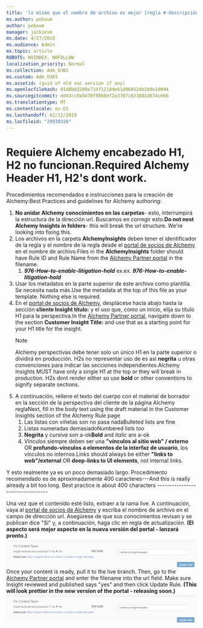 ```yaml
---
title: 'lo mismo que el nombre de archivo es mejor [regla #-descripción]'
ms.author: pebaum
author: pebaum
manager: jackiesm
ms.date: 4/27/2018
ms.audience: Admin
ms.topic: article
ROBOTS: NOINDEX, NOFOLLOW
localization_priority: Normal
ms.collection: Adm_O365
ms.custom: Adm_O365
ms.assetid: (guid of old soc version if any)
ms.openlocfilehash: 01d8b03209e734f1218de61d964524b1b9e1d044
ms.sourcegitcommit: dd43cc0a9470f98b8ef2a3787c823801d674c666
ms.translationtype: MT
ms.contentlocale: es-ES
ms.lasthandoff: 02/12/2019
ms.locfileid: "29939326"
---
```

# <a name="required-alchemy-header-h1-h2s-dont-work"></a><span data-ttu-id="113b8-102">Requiere Alchemy encabezado H1, H2 no funcionan.</span><span class="sxs-lookup"><span data-stu-id="113b8-102">Required Alchemy Header H1, H2's dont work.</span></span>
<span data-ttu-id="113b8-103">Procedimientos recomendados e instrucciones para la creación de Alchemy:</span><span class="sxs-lookup"><span data-stu-id="113b8-103">Best Practices and guidelines for Alchemy authoring:</span></span>

1. <span data-ttu-id="113b8-p101">**No anidar Alchemy conocimientos en las carpetas**- esto, interrumpirá la estructura de la dirección url. Buscamos en corregir esto.</span><span class="sxs-lookup"><span data-stu-id="113b8-p101">**Do not nest Alchemy Insights in folders**- this will break the url structure. We're looking into fixing this.</span></span>
1. <span data-ttu-id="113b8-106">Los archivos en la carpeta **AlchemyInsights** deben tener el identificador de la regla y el nombre de la regla desde el [portal de socios de Alchemy](https://alchemyportal.azurewebsites.net) en el nombre de archivo.</span><span class="sxs-lookup"><span data-stu-id="113b8-106">Files in the **AlchemyInsights** folder should have Rule ID and Rule Name from the [Alchemy Partner portal](https://alchemyportal.azurewebsites.net) in the filename.</span></span>
    1. <span data-ttu-id="113b8-p102">***976-How-to-enable-litigation-hold*** ex.</span><span class="sxs-lookup"><span data-stu-id="113b8-p102">ex. ***976-How-to-enable-litigation-hold***</span></span>
1. <span data-ttu-id="113b8-p103">Usar los metadatos en la parte superior de este archivo como plantilla. Se necesita nada más.</span><span class="sxs-lookup"><span data-stu-id="113b8-p103">Use the metadata at the top of this file as your template. Nothing else is required.</span></span>
1. <span data-ttu-id="113b8-111">En el [portal de socios de Alchemy](https://alchemyportal.azurewebsites.net), desplácese hacia abajo hasta la sección **cliente Insight título:** y el uso que, como un inicio, elija su título H1 para la perspectiva.</span><span class="sxs-lookup"><span data-stu-id="113b8-111">In the [Alchemy Partner portal](https://alchemyportal.azurewebsites.net), navigate down to the section **Customer Insight Title:** and use that as a starting point for your H1 title for the insight.</span></span> 
    > [!NOTE]
    > <span data-ttu-id="113b8-p104">Alchemy perspectivas debe tener solo un único H1 en la parte superior o dividirá en producción. H2s no representar uso de es así **negrita** u otras convenciones para indicar las secciones independientes.</span><span class="sxs-lookup"><span data-stu-id="113b8-p104">Alchemy Insights MUST have only a single H1 at the top or they will break in production. H2s dont render either so use **bold** or other conventions to signify separate sections.</span></span>
1. <span data-ttu-id="113b8-114">A continuación, rellene el texto del cuerpo con el material de borrador en la sección de la perspectiva del cliente de la página Alchemy regla</span><span class="sxs-lookup"><span data-stu-id="113b8-114">Next, fill in the body text using the draft material in the Customer Insights section of the Alchemy Rule page</span></span>
    1. <span data-ttu-id="113b8-115">Las listas con viñetas son no pasa nada</span><span class="sxs-lookup"><span data-stu-id="113b8-115">Bulleted lists are fine</span></span>
    1. <span data-ttu-id="113b8-116">Listas numeradas demasiado</span><span class="sxs-lookup"><span data-stu-id="113b8-116">Numbered lists too</span></span>
    1. <span data-ttu-id="113b8-117">**Negrita** y *cursiva* son a-ok</span><span class="sxs-lookup"><span data-stu-id="113b8-117">**Bold** and *italic* are a-ok</span></span>
    1. <span data-ttu-id="113b8-118">Vínculos siempre deben ser una **"vínculos al sitio web" / externo** OR **profundo-vínculos a elementos de la interfaz de usuario**, los vínculos no internos.</span><span class="sxs-lookup"><span data-stu-id="113b8-118">Links should always be either **"links to web"/external** OR **deep-links to UI elements**, not internal links.</span></span>

<span data-ttu-id="113b8-p105">Y esto realmente ya es un poco demasiado largo. Procedimiento recomendado es de aproximadamente 400 caracteres---</span><span class="sxs-lookup"><span data-stu-id="113b8-p105">And this is really already a bit too long. Best practice is about 400 characters ---------------------------------</span></span>

<span data-ttu-id="113b8-p106">Una vez que el contenido esté listo, extraer a la rama live. A continuación, vaya al [portal de socios de Alchemy](https://alchemyportal.azurewebsites.net) y escriba el nombre de archivo en el campo de dirección url. Asegúrese de que sus conocimientos revisan y se publican dice "Sí" y, a continuación, haga clic en regla de actualización. **(El aspecto será mejor aspecto en la nueva versión del portal - lanzará pronto.)** 
 ![campo de dirección url](media/for-content-team.PNG)</span><span class="sxs-lookup"><span data-stu-id="113b8-p106">Once your content is ready, pull it to the live branch. Then, go to the [Alchemy Partner portal](https://alchemyportal.azurewebsites.net) and enter the filename into the url field. Make sure Insight reviewed and published says "yes" and then click Update Rule. **(This will look prettier in the new version of the portal - releasing soon.)**
![url field](media/for-content-team.PNG)</span></span>

